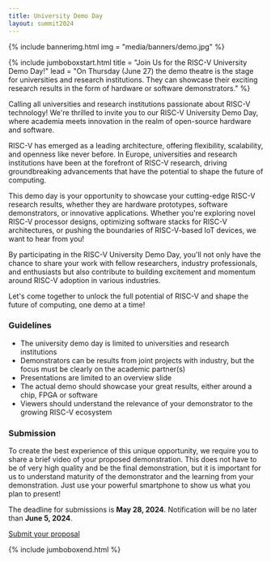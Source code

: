 ```yaml
---
title: University Demo Day
layout: summit2024
---
```


{% include bannerimg.html
    img = "media/banners/demo.jpg"
%}

{% include jumboboxstart.html
    title = "Join Us for the RISC-V University Demo Day!"
    lead = "On Thursday (June 27) the demo theatre is the stage for universities and research institutions. They can showcase their exciting research results in the form of hardware or software demonstrators."
%}

Calling all universities and research institutions passionate about RISC-V
technology! We're thrilled to invite you to our RISC-V University Demo Day,
where academia meets innovation in the realm of open-source hardware and
software.

RISC-V has emerged as a leading architecture, offering flexibility, scalability,
and openness like never before. In Europe, universities and research
institutions have been at the forefront of RISC-V research, driving
groundbreaking advancements that have the potential to shape the future of
computing.

This demo day is your opportunity to showcase your cutting-edge RISC-V research
results, whether they are hardware prototypes, software demonstrators, or
innovative applications. Whether you're exploring novel RISC-V processor
designs, optimizing software stacks for RISC-V architectures, or pushing the
boundaries of RISC-V-based IoT devices, we want to hear from you!

By participating in the RISC-V University Demo Day, you'll not only have the
chance to share your work with fellow researchers, industry professionals, and
enthusiasts but also contribute to building excitement and momentum around
RISC-V adoption in various industries.

Let's come together to unlock the full potential of RISC-V and shape the future
of computing, one demo at a time!

### Guidelines

- The university demo day is limited to universities and research institutions
- Demonstrators can be results from joint projects with industry, but the focus must be clearly on the academic partner(s)
- Presentations are limited to an overview slide
- The actual demo should showcase your great results, either around a chip, FPGA or software
- Viewers should understand the relevance of your demonstrator to the growing RISC-V ecosystem

### Submission

To create the best experience of this unique opportunity, we require you to
share a brief video of your proposed demonstration. This does not have to be of
very high quality and be the final demonstration, but it is important for us to
understand maturity of the demonstrator and the learning from your
demonstration. Just use your powerful smartphone to show us what you plan to
present!

The deadline for submissions is **May 28, 2024**. Notification will be no later
than **June 5, 2024**.


<div class="row justify-content-md-center my-4">
    <a href="https://forms.gle/VrV4SRPbJX5XiLgT6" class="btn btn-lg" style="background-color: var(--riscv-y); border-color: var(--riscv-y); width:50%;">Submit your proposal</a>
</div>

{% include jumboboxend.html %}
